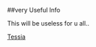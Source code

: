 ##very Useful Info

This will be useless for u all.. 

[Tessia](https://telegra.ph/file/5b97df2f6ec4b5296771b.jpg)

